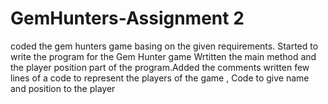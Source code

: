 # GemHunters-Assignment 2
coded the gem hunters game basing on the given requirements.
Started to write the program for the Gem Hunter game Wrtitten the main method and the player position part of the program.Added the comments written few lines of a code to represent the players of the game , Code to give name and position to the player 
